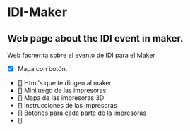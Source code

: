 # IDI-Maker
Web page about the IDI event in maker.
--------------------------------------
Web facherita sobre el evento de IDI para el Maker

- [x] Mapa con botón.
- [] Html's que te dirigen al maker
- [] Minijuego de las impresoras.
- [] Mapa de las impresoras 3D
- [] Instrucciones de las impresoras 
- [] Botones para cada parte de la impresoras 
- [] 
